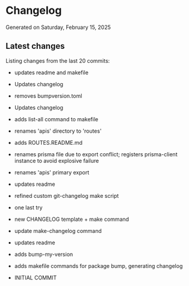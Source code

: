 # Changelog

Generated on Saturday, February 15, 2025

## Latest changes

Listing changes from the last 20 commits:

* updates readme and makefile

* Updates changelog

* removes bumpversion.toml

* Updates changelog

* adds list-all command to makefile

* renames 'apis' directory to 'routes'

* adds ROUTES.README.md

* renames prisma file due to export conflict; registers prisma-client instance to avoid explosive failure

* renames 'apis' primary export

* updates readme

* refined custom git-changelog make script

* one last try

* new CHANGELOG template + make command

* update make-changelog command

* updates readme

* adds bump-my-version

* adds makefile commands for package bump, generating changelog

* INITIAL COMMIT

